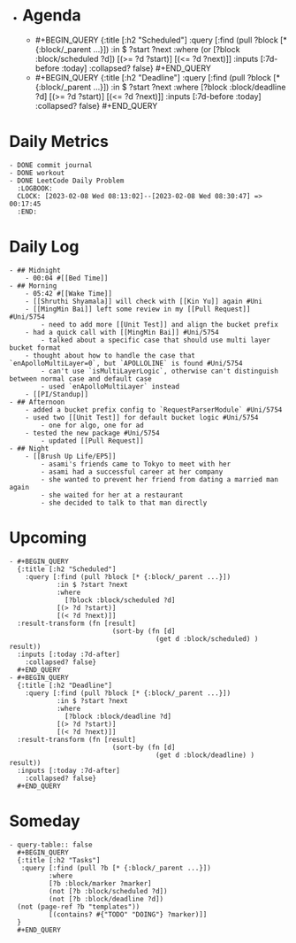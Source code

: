 - # Agenda
	- #+BEGIN_QUERY
	  {:title [:h2 "Scheduled"]
	    :query [:find (pull ?block [* {:block/_parent ...}])
	            :in $ ?start ?next
	            :where
	            (or
	              [?block :block/scheduled ?d])
	            [(>= ?d ?start)]
	            [(<= ?d ?next)]]
	  :inputs [:7d-before :today]
	    :collapsed? false}
	  #+END_QUERY
	- #+BEGIN_QUERY
	  {:title [:h2 "Deadline"]
	    :query [:find (pull ?block [* {:block/_parent ...}])
	            :in $ ?start ?next
	            :where
	              [?block :block/deadline ?d]
	            [(>= ?d ?start)]
	            [(<= ?d ?next)]]
	    :inputs [:7d-before :today]
	    :collapsed? false}
	  #+END_QUERY
# Daily Metrics
	- DONE commit journal
	- DONE workout
	- DONE LeetCode Daily Problem
	  :LOGBOOK:
	  CLOCK: [2023-02-08 Wed 08:13:02]--[2023-02-08 Wed 08:30:47] =>  00:17:45
	  :END:
# Daily Log
	- ## Midnight
		- 00:04 #[[Bed Time]]
	- ## Morning
		- 05:42 #[[Wake Time]]
		- [[Shruthi Shyamala]] will check with [[Kin Yu]] again #Uni
		- [[MingMin Bai]] left some review in my [[Pull Request]] #Uni/5754
			- need to add more [[Unit Test]] and align the bucket prefix
		- had a quick call with [[MingMin Bai]] #Uni/5754
			- talked about a specific case that should use multi layer bucket format
		- thought about how to handle the case that `enApolloMultiLayer=0`, but `APOLLOLINE` is found #Uni/5754
			- can't use `isMultiLayerLogic`, otherwise can't distinguish between normal case and default case
			- used `enApolloMultiLayer` instead
		- [[PI/Standup]]
	- ## Afternoon
		- added a bucket prefix config to `RequestParserModule` #Uni/5754
		- used two [[Unit Test]] for default bucket logic #Uni/5754
			- one for algo, one for ad
		- tested the new package #Uni/5754
			- updated [[Pull Request]]
	- ## Night
		- [[Brush Up Life/EP5]]
			- asami's friends came to Tokyo to meet with her
			- asami had a successful career at her company
			- she wanted to prevent her friend from dating a married man again
			- she waited for her at a restaurant
			- she decided to talk to that man directly
# Upcoming
	- #+BEGIN_QUERY
	  {:title [:h2 "Scheduled"]
	    :query [:find (pull ?block [* {:block/_parent ...}])
	            :in $ ?start ?next
	            :where
	              [?block :block/scheduled ?d]
	            [(> ?d ?start)]
	            [(< ?d ?next)]]
	  :result-transform (fn [result]
	                          (sort-by (fn [d]
	                                     (get d :block/scheduled) ) result))    
	  :inputs [:today :7d-after]
	    :collapsed? false}
	  #+END_QUERY
	- #+BEGIN_QUERY
	  {:title [:h2 "Deadline"]
	    :query [:find (pull ?block [* {:block/_parent ...}])
	            :in $ ?start ?next
	            :where
	              [?block :block/deadline ?d]
	            [(> ?d ?start)]
	            [(< ?d ?next)]]
	  :result-transform (fn [result]
	                          (sort-by (fn [d]
	                                     (get d :block/deadline) ) result))    
	  :inputs [:today :7d-after]
	    :collapsed? false}
	  #+END_QUERY
# Someday
	- query-table:: false
	  #+BEGIN_QUERY
	  {:title [:h2 "Tasks"]
	   :query [:find (pull ?b [* {:block/_parent ...}])
	          :where
	          [?b :block/marker ?marker]
	          (not [?b :block/scheduled ?d])
	          (not [?b :block/deadline ?d])
	  (not (page-ref ?b "templates"))
	          [(contains? #{"TODO" "DOING"} ?marker)]]
	  }
	  #+END_QUERY